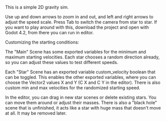 This is a simple 2D gravity sim. 

Use up and down arrows to zoom in and out, and left and right arrows to adjust the speed scale. Press Tab to switch the camera from star to star. If you want to play around with this, download the project and open with Godot 4.2, from there you can run in editor.

Customizing the starting conditions:

The "Main" Scene has some exported variables for the minimum and maximum starting velocities. Each star chooses a random direction already, so you can adjust these values to test different speeds. 

Each "Star" Scene has an exported variable custom_velocity boolean that can be toggled. This enables the other exported variables, where you can choose the Vector2 values X and Y (C X and C Y in the editor). There is also custom min and max velocities for the randomized starting speed. 

In the editor, you can drag in new star scenes or delete existing stars. You can move them around or adjust their masses. There is also a "black hole" scene that is unfinished, it acts like a star with huge mass that doesn't move at all. It may be removed later.
